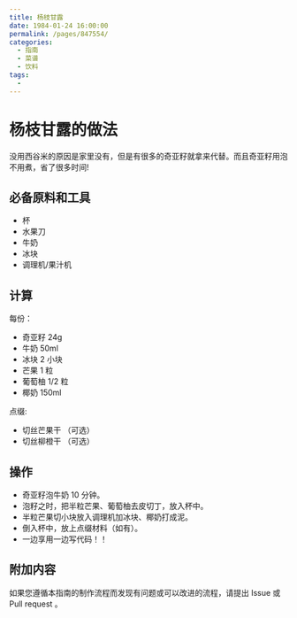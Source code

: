 ```yaml
---
title: 杨枝甘露
date: 1984-01-24 16:00:00
permalink: /pages/847554/
categories:
  - 指南
  - 菜谱
  - 饮料
tags:
  - 
---
```

# 杨枝甘露的做法

没用西谷米的原因是家里没有，但是有很多的奇亚籽就拿来代替。而且奇亚籽用泡不用煮，省了很多时间!

## 必备原料和工具

- 杯
- 水果刀
- 牛奶
- 冰块
- 调理机/果汁机

## 计算

每份：

- 奇亚籽 24g
- 牛奶 50ml
- 冰块 2 小块
- 芒果 1 粒
- 葡萄柚 1/2 粒
- 椰奶 150ml

点缀:

- 切丝芒果干 （可选）
- 切丝柳橙干 （可选）

## 操作

- 奇亚籽泡牛奶 10 分钟。
- 泡籽之时，把半粒芒果、葡萄柚去皮切丁，放入杯中。
- 半粒芒果切小块放入调理机加冰块、椰奶打成泥。
- 倒入杯中，放上点缀材料（如有）。
- 一边享用一边写代码！！

## 附加内容

如果您遵循本指南的制作流程而发现有问题或可以改进的流程，请提出 Issue 或 Pull request 。
